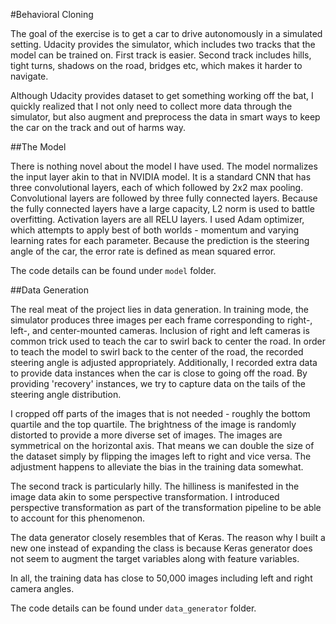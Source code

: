 #Behavioral Cloning

The goal of the exercise is to get a car to drive autonomously in a simulated setting. Udacity provides the simulator, which includes two tracks that the model can be trained on. First track is easier. Second track includes hills, tight turns, shadows on the road, bridges etc, which makes it harder to navigate.

Although Udacity provides dataset to get something working off the bat, I quickly realized that I not only need to collect more data through the simulator, but also augment and preprocess the data in smart ways to keep the car on the track and out of harms way.


##The Model

There is nothing novel about the model I have used. The model normalizes the input layer akin to that in NVIDIA model. It is a standard CNN that has three convolutional layers, each of which followed by 2x2 max pooling. Convolutional layers are followed by three fully connected layers. Because the fully connected layers have a large capacity, L2 norm is used to battle overfitting. Activation layers are all RELU layers. I used Adam optimizer, which attempts to apply best of both worlds - momentum and varying learning rates for each parameter. Because the prediction is the steering angle of the car, the error rate is defined as mean squared error.

The code details can be found under `model` folder.

##Data Generation

The real meat of the project lies in data generation. In training mode, the simulator produces three images per each frame corresponding to right-, left-, and center-mounted cameras. Inclusion of right and left cameras is common trick used to teach the car to swirl back to center the road. In order to teach the model to swirl back to the center of the road, the recorded steering angle is adjusted appropriately. Additionally, I recorded extra data to provide data instances when the car is close to going off the road. By providing 'recovery' instances, we try to capture data on the tails of the steering angle distribution.

I cropped off parts of the images that is not needed - roughly the bottom quartile and the top quartile. The brightness of the image is randomly distorted to provide a more diverse set of images. The images are symmetrical on the horizontal axis. That means we can double the size of the dataset simply by flipping the images left to right and vice versa. The adjustment happens to alleviate the bias in the training data somewhat.

The second track is particularly hilly. The hilliness is manifested in the image data akin to some perspective transformation. I introduced perspective transformation as part of the transformation pipeline to be able to account for this phenomenon.

The data generator closely resembles that of Keras. The reason why I built a new one instead of expanding the class is because Keras generator does not seem to augment the target variables along with feature variables.

In all, the training data has close to 50,000 images including left and right camera angles.

The code details can be found under `data_generator` folder.
